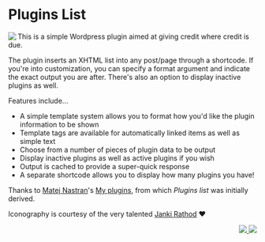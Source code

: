 # Plugins List

<img src="https://ps.w.org/plugins-list/assets/icon-128x128.png" align="left">This is a simple Wordpress plugin aimed at giving credit where credit is due.

The plugin inserts an XHTML list into any post/page through a shortcode. If you're into customization, you can specify a format argument and indicate the exact output you are after. There's also an option to display inactive plugins as well.

Features include...

* A simple template system allows you to format how you'd like the plugin information to be shown
* Template tags are available for automatically linked items as well as simple text
* Choose from a number of pieces of plugin data to be output
* Display inactive plugins as well as active plugins if you wish
* Output is cached to provide a super-quick response
* A separate shortcode allows you to display how many plugins you have!

Thanks to [Matej Nastran](http://matej.nastran.net/)'s [My plugins](http://wordpress.org/extend/plugins/my-plugins/), from which *Plugins list* was initially derived.

Iconography is courtesy of the very talented [Janki Rathod](https://www.fiverr.com/jankirathore) ♥️

<p align="right"><a href="https://wordpress.org/plugins/plugins-list/"><img src="https://img.shields.io/wordpress/plugin/dt/plugins-list?label=wp.org%20downloads&style=for-the-badge">&nbsp;<img src="https://img.shields.io/wordpress/plugin/stars/plugins-list?color=orange&style=for-the-badge"></a></p>